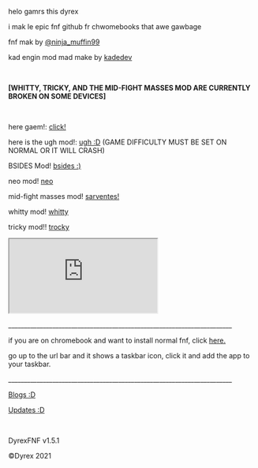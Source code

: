 <p class="unchanged rich-diff-level-one">helo gamrs this dyrex</p>
<p class="unchanged rich-diff-level-one">i mak le epic fnf github fr chwomebooks that awe gawbage</p>
<p class="unchanged rich-diff-level-one">fnf mak by&nbsp;<a href="https://twitter.com/ninja_muffin99" rel="nofollow">@ninja_muffin99</a></p>
<p class="unchanged rich-diff-level-one">kad engin mod mad make by&nbsp;<a href="https://gamebanana.com/gamefiles/16761" rel="nofollow">kadedev</a></p>
<p class="unchanged rich-diff-level-one">&nbsp;</p>
<p class="unchanged rich-diff-level-one"><strong>[WHITTY, TRICKY, AND THE MID-FIGHT MASSES MOD ARE CURRENTLY BROKEN ON SOME DEVICES]</strong></p>
<p class="unchanged rich-diff-level-one">&nbsp;</p>
<p class="unchanged rich-diff-level-one">here gaem!:&nbsp;<a href="https://dyrexfnf.github.io/FNF/BASEFNF" rel="nofollow">click!</a></p>
<p class="unchanged rich-diff-level-one">here is the ugh mod!:&nbsp;<a href="https://dyrexfnf.github.io/FNF/UGHFNF" rel="nofollow">ugh :D</a>&nbsp;(GAME DIFFICULTY MUST BE SET ON NORMAL OR IT WILL CRASH)</p>
<p class="unchanged rich-diff-level-one">BSIDES Mod!&nbsp;<a href="https://dyrexfnf.github.io/FNF/BSIDES" rel="nofollow">bsides :)</a></p>
<p class="unchanged rich-diff-level-one">neo mod! <a href="https://dyrexfnf.github.io/FNF/NEO">neo</a></p>
<p class="unchanged rich-diff-level-one">mid-fight masses mod! <a href="https://bobydob.github.io/sarventes/">sarventes!</a></p>
<p class="unchanged rich-diff-level-one">whitty mod! <a href="https://dyrexfnf.github.io/FNF/WHITTY">whitty</a></p>
<p class="unchanged rich-diff-level-one">tricky mod!! <a href="https://dyrexfnf.github.io/FNF/TRICKY">trocky</a></p>
<p><iframe src="https://docs.google.com/forms/d/e/1FAIpQLSd--yvQRpv6PcQBvZSgE4MyeJZieIAg1ZgqJMU9qOeG9oX0Lw/viewform?embedded=true" width="" height=" frameborder=" marginwidth="0" marginheight="0">Loading…</iframe></p>
<p class="unchanged rich-diff-level-one">_______________________________________________________________________</p>
<p class="unchanged rich-diff-level-one">if you are on chromebook and want to install normal fnf, click&nbsp;<a href="https://friday-night.glitch.me/" rel="nofollow">here.</a></p>
<p class="unchanged rich-diff-level-one">go up to the url bar and it shows a taskbar icon, click it and add the app to your taskbar.</p>
<p class="unchanged rich-diff-level-one">_______________________________________________________________________</p>
<p class="unchanged rich-diff-level-one"><a href="https://dyrexfnf.github.io/FNF/BLOG" rel="nofollow">Blogs :D</a></p>
<p class="unchanged rich-diff-level-one"><a href="https://dyrexfnf.github.io/FNF/UPDATES" rel="nofollow">Updates :D</a></p>
<p class="unchanged rich-diff-level-one">&nbsp;</p>
<p class="unchanged rich-diff-level-one">DyrexFNF v1.5.1</p>
<p class="unchanged rich-diff-level-one">&copy;Dyrex 2021</p>
